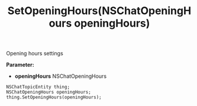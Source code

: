 ﻿---
uid: crmscript_ref_NSChatTopicEntity_SetOpeningHours
title: SetOpeningHours(NSChatOpeningHours openingHours)
intellisense: NSChatTopicEntity.SetOpeningHours
keywords: NSChatTopicEntity, GetOpeningHours
so.topic: reference
---

Opening hours settings

**Parameter:** 
 - **openingHours** NSChatOpeningHours

```crmscript
NSChatTopicEntity thing;
NSChatOpeningHours openingHours;
thing.SetOpeningHours(openingHours);
```

